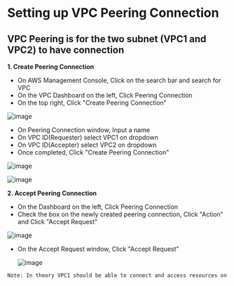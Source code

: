 #  Setting up VPC Peering Connection

## VPC Peering is for the two subnet (VPC1 and VPC2) to have connection

**1. Create Peering Connection**
  - On AWS Management Console, Click on the search bar and search for VPC
  - On the VPC Dashboard on the left, Click Peering Connection
  - On the top right, Click "Create Peering Connection"

  ![image](https://github.com/JRTugs/DevOps-CI-CD-on-AWS-EC2-instance/assets/29426766/59d3855a-050c-44fa-a602-e0b43ea9c641)

  - On Peering Connection window, Input a name
  - On VPC ID(Requester) select VPC1 on dropdown
  - On VPC ID(Accepter) select VPC2 on dropdown
  - Once completed, Click "Create Peering Connection"

  ![image](https://github.com/JRTugs/DevOps-CI-CD-on-AWS-EC2-instance/assets/29426766/90ba94bb-f0fc-41b8-ad47-56cdaaab45ec)

  ![image](https://github.com/JRTugs/DevOps-CI-CD-on-AWS-EC2-instance/assets/29426766/651a69f1-649f-4718-ab69-746803780a1a)

**2. Accept Peering Connection**

  - On the Dashboard on the left, Click Peering Connection
  - Check the box on the newly created peering connection, Click "Action" and Click "Accept Request"

  ![image](https://github.com/JRTugs/DevOps-CI-CD-on-AWS-EC2-instance/assets/29426766/e725e7db-670a-4bb5-b64f-f1a674e94f18)

  - On the Accept Request window, Click "Accept Request"

    ![image](https://github.com/JRTugs/DevOps-CI-CD-on-AWS-EC2-instance/assets/29426766/3fc96464-3ce1-49d1-95f4-9d2e6144a7f9)

```bash
Note: In theory VPC1 should be able to connect and access resources on VPC2 and vice versa.
```

